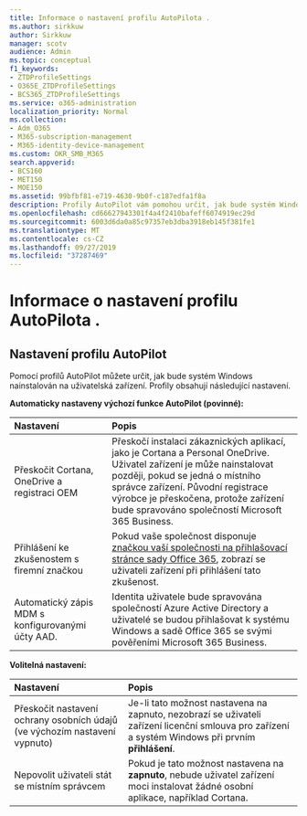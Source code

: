 ```yaml
---
title: Informace o nastavení profilu AutoPilota .
ms.author: sirkkuw
author: Sirkkuw
manager: scotv
audience: Admin
ms.topic: conceptual
f1_keywords:
- ZTDProfileSettings
- O365E_ZTDProfileSettings
- BCS365_ZTDProfileSettings
ms.service: o365-administration
localization_priority: Normal
ms.collection:
- Adm_O365
- M365-subscription-management
- M365-identity-device-management
ms.custom: OKR_SMB_M365
search.appverid:
- BCS160
- MET150
- MOE150
ms.assetid: 99bfbf81-e719-4630-9b0f-c187edfa1f8a
description: Profily AutoPilot vám pomohou určit, jak bude systém Windows nainstalován na uživatelských zařízeních. Profily obsahují výchozí a volitelná nastavení, jako je vynechání instalace Cortana.
ms.openlocfilehash: cd66627943301f4a4f2410bafeff6074919ec29d
ms.sourcegitcommit: 6003d6da0a85c97357eb3dba3918eb145f381fe1
ms.translationtype: MT
ms.contentlocale: cs-CZ
ms.lasthandoff: 09/27/2019
ms.locfileid: "37287469"
---
```

# <a name="about-autopilot-profile-settings"></a>Informace o nastavení profilu AutoPilota .

## <a name="autopilot-profile-settings"></a>Nastavení profilu AutoPilot

Pomocí profilů AutoPilot můžete určit, jak bude systém Windows nainstalován na uživatelská zařízení. Profily obsahují následující nastavení.
  
 **Automaticky nastaveny výchozí funkce AutoPilot (povinné):**
  
|**Nastavení**|**Popis**|
|:-----|:-----|
|Přeskočit Cortana, OneDrive a registraci OEM  <br/> |Přeskočí instalaci zákaznických aplikací, jako je Cortana a Personal OneDrive. Uživatel zařízení je může nainstalovat později, pokud se jedná o místního správce zařízení. Původní registrace výrobce je přeskočena, protože zařízení bude spravováno společností Microsoft 365 Business.  <br/> |
|Přihlášení ke zkušenostem s firemní značkou  <br/> |Pokud vaše společnost disponuje [značkou vaší společnosti na přihlašovací stránce sady Office 365](https://support.office.com/article/a1229cdb-ce19-4da5-90c7-2b9b146aef0a), zobrazí se uživateli zařízení při přihlášení tato zkušenost.  <br/> |
|Automatický zápis MDM s konfigurovanými účty AAD.  <br/> |Identita uživatele bude spravována společností Azure Active Directory a uživatelé se budou přihlašovat k systému Windows a sadě Office 365 se svými pověřeními Microsoft 365 Business.  <br/> |
   
 **Volitelná nastavení:**
  
|**Nastavení**|**Popis**|
|:-----|:-----|
|Přeskočit nastavení ochrany osobních údajů (ve výchozím nastavení vypnuto)  <br/> |Je-li tato možnost nastavena na zapnuto, nezobrazí se uživateli zařízení licenční smlouva pro zařízení a systém Windows při prvním **přihlášení**.  <br/> |
|Nepovolit uživateli stát se místním správcem  <br/> |Pokud je tato možnost nastavena na **zapnuto**, nebude uživatel zařízení moci instalovat žádné osobní aplikace, například Cortana.  <br/> |
   
